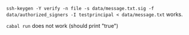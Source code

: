 `ssh-keygen -Y verify -n file -s data/message.txt.sig -f data/authorized_signers -I testprincipal < data/message.txt` works.

`cabal run` does not work (should print "true")
